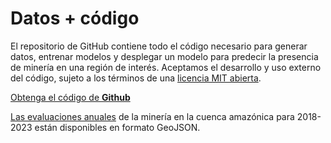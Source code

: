 # Datos + código

El repositorio de GitHub contiene todo el código necesario para generar datos, entrenar modelos y desplegar un modelo para predecir la presencia de minería en una región de interés. Aceptamos el desarrollo y uso externo del código, sujeto a los términos de una [licencia MIT abierta](https://github.com/earthrise-media/mining-detector/blob/main/LICENSE).

<a class="amw-btn" href="https://github.com/earthrise-media/mining-detector">Obtenga el código de  <b>Github</b></a>

[Las evaluaciones anuales](https://github.com/earthrise-media/mining-detector#results) de la minería en la cuenca amazónica para 2018-2023 están disponibles en formato GeoJSON.
